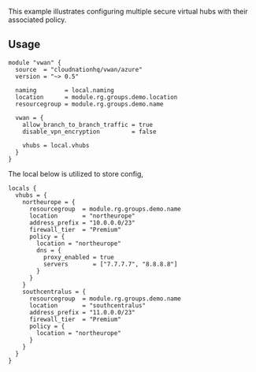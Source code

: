 This example illustrates configuring multiple secure virtual hubs with their associated policy.

## Usage

```hcl
module "vwan" {
  source  = "cloudnationhq/vwan/azure"
  version = "~> 0.5"

  naming        = local.naming
  location      = module.rg.groups.demo.location
  resourcegroup = module.rg.groups.demo.name

  vwan = {
    allow_branch_to_branch_traffic = true
    disable_vpn_encryption         = false

    vhubs = local.vhubs
  }
}
```

The local below is utilized to store config,

```hcl
locals {
  vhubs = {
    northeurope = {
      resourcegroup  = module.rg.groups.demo.name
      location       = "northeurope"
      address_prefix = "10.0.0.0/23"
      firewall_tier  = "Premium"
      policy = {
        location = "northeurope"
        dns = {
          proxy_enabled = true
          servers       = ["7.7.7.7", "8.8.8.8"]
        }
      }
    }
    southcentralus = {
      resourcegroup  = module.rg.groups.demo.name
      location       = "southcentralus"
      address_prefix = "11.0.0.0/23"
      firewall_tier  = "Premium"
      policy = {
        location = "northeurope"
      }
    }
  }
}
```
